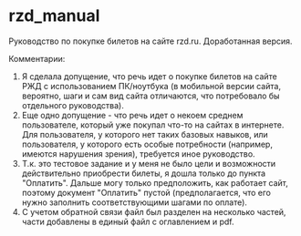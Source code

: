# rzd_manual
Руководство по покупке билетов на сайте rzd.ru. Доработанная версия.

Комментарии:
1. Я сделала допущение, что речь идет о покупке билетов на сайте РЖД с использованием ПК/ноутбука (в мобильной версии сайта, вероятно, шаги и сам вид сайта отличаются, что потребовало бы отдельного руководства).
2. Еще одно допущение - что речь идет о некоем среднем пользователе, который уже покупал что-то на сайтах в интернете. Для пользователя, у которого нет таких базовых навыков, или пользователя, у которого есть особые потребности (например, имеются нарушения зрения), требуется иное руководство.
3. Т.к. это тестовое задание и у меня не было цели и возможности действительно приобрести билеты, я дошла только до пункта "Оплатить". Дальше могу только предположить, как работает сайт, поэтому документ "Оплатить" пустой (предполагается, что его нужно заполнить соответствующими шагами по оплате).
4. С учетом обратной связи файл был разделен на несколько частей, части добавлены в единый файл с оглавлением и pdf.
